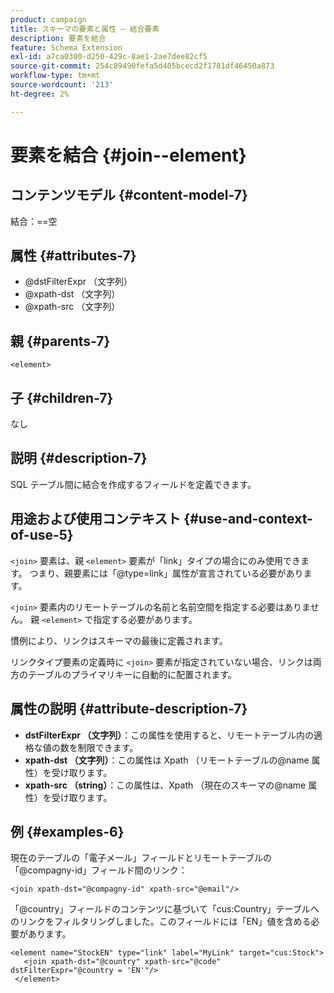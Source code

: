 ```yaml
---
product: campaign
title: スキーマの要素と属性 – 結合要素
description: 要素を結合
feature: Schema Extension
exl-id: a7ca0300-d250-429c-8ae1-2ae7dee82cf5
source-git-commit: 254c89490fefa5d405bcecd2f1781df46450a873
workflow-type: tm+mt
source-wordcount: '213'
ht-degree: 2%

---
```


# 要素を結合 {#join--element}


## コンテンツモデル {#content-model-7}

結合：==空

## 属性 {#attributes-7}

* @dstFilterExpr （文字列）
* @xpath-dst （文字列）
* @xpath-src （文字列）

## 親 {#parents-7}

`<element>`

## 子 {#children-7}

なし

## 説明 {#description-7}

SQL テーブル間に結合を作成するフィールドを定義できます。

## 用途および使用コンテキスト {#use-and-context-of-use-5}

`<join>` 要素は、親 `<element>` 要素が「link」タイプの場合にのみ使用できます。 つまり、親要素には「@type=link」属性が宣言されている必要があります。

`<join>` 要素内のリモートテーブルの名前と名前空間を指定する必要はありません。 親 `<element>` で指定する必要があります。

慣例により、リンクはスキーマの最後に定義されます。

リンクタイプ要素の定義時に `<join>` 要素が指定されていない場合、リンクは両方のテーブルのプライマリキーに自動的に配置されます。

## 属性の説明 {#attribute-description-7}

* **dstFilterExpr （文字列）**：この属性を使用すると、リモートテーブル内の適格な値の数を制限できます。
* **xpath-dst （文字列）**：この属性は Xpath （リモートテーブルの@name 属性）を受け取ります。
* **xpath-src （string）**：この属性は、Xpath （現在のスキーマの@name 属性）を受け取ります。

## 例 {#examples-6}

現在のテーブルの「電子メール」フィールドとリモートテーブルの「@compagny-id」フィールド間のリンク：

```
<join xpath-dst="@compagny-id" xpath-src="@email"/>
```

「@country」フィールドのコンテンツに基づいて「cus:Country」テーブルへのリンクをフィルタリングしました。このフィールドには「EN」値を含める必要があります。

```
<element name="StockEN" type="link" label="MyLink" target="cus:Stock">
   <join xpath-dst="@country" xpath-src="@code" dstFilterExpr="@country = 'EN'"/>
 </element>
```

